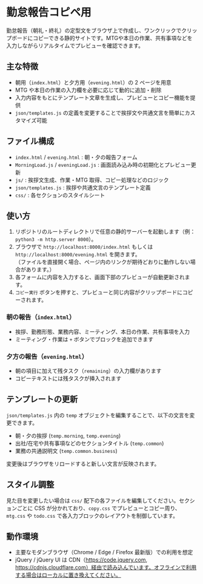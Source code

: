 # 勤怠報告コピペ用

勤怠報告（朝礼・終礼）の定型文をブラウザ上で作成し、ワンクリックでクリップボードにコピーできる静的サイトです。MTGや本日の作業、共有事項などを入力しながらリアルタイムでプレビューを確認できます。

## 主な特徴
- 朝用（`index.html`）と夕方用（`evening.html`）の 2 ページを用意
- MTG や本日の作業の入力欄を必要に応じて動的に追加・削除
- 入力内容をもとにテンプレート文章を生成し、プレビューとコピー機能を提供
- `json/templates.js` の定義を変更することで挨拶文や共通文言を簡単にカスタマイズ可能

## ファイル構成
- `index.html` / `evening.html` : 朝・夕の報告フォーム
- `MorningLoad.js` / `eveningLoad.js` : 画面読み込み時の初期化とプレビュー更新
- `js/` : 挨拶文生成、作業・MTG 取得、コピー処理などのロジック
- `json/templates.js` : 挨拶や共通文言のテンプレート定義
- `css/` : 各セクションのスタイルシート

## 使い方
1. リポジトリのルートディレクトリで任意の静的サーバーを起動します（例：`python3 -m http.server 8000`）。
2. ブラウザで `http://localhost:8000/index.html` もしくは `http://localhost:8000/evening.html` を開きます。<br>
   （ファイルを直接開く場合、ページ内のリンクが期待どおりに動作しない場合があります。）
3. 各フォームに内容を入力すると、画面下部のプレビューが自動更新されます。
4. `コピー実行` ボタンを押すと、プレビューと同じ内容がクリップボードにコピーされます。

### 朝の報告（`index.html`）
- 挨拶、勤務形態、業務内容、ミーティング、本日の作業、共有事項を入力
- ミーティング・作業は `+` ボタンでブロックを追加できます

### 夕方の報告（`evening.html`）
- 朝の項目に加えて残タスク（`remaining`）の入力欄があります
- コピーテキストには残タスクが挿入されます

## テンプレートの更新
`json/templates.js` 内の `temp` オブジェクトを編集することで、以下の文言を変更できます。
- 朝・夕の挨拶 (`temp.morning`, `temp.evening`)
- 出社/在宅や共有事項などのセクションタイトル (`temp.common`)
- 業務の共通説明文 (`temp.common.business`)

変更後はブラウザをリロードすると新しい文言が反映されます。

## スタイル調整
見た目を変更したい場合は `css/` 配下の各ファイルを編集してください。セクションごとに CSS が分かれており、`copy.css` でプレビューとコピー周り、`mtg.css` や `todo.css` で各入力ブロックのレイアウトを制御しています。

## 動作環境
- 主要なモダンブラウザ（Chrome / Edge / Firefox 最新版）での利用を想定
- jQuery / jQuery UI は CDN（https://code.jquery.com, https://cdnjs.cloudflare.com）経由で読み込んでいます。オフラインで利用する場合はローカルに置き換えてください。
